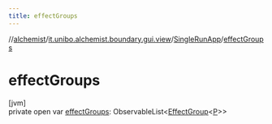 ```yaml
---
title: effectGroups
---
```

//[alchemist](../../../index.html)/[it.unibo.alchemist.boundary.gui.view](../index.html)/[SingleRunApp](index.html)/[effectGroups](effect-groups.html)



# effectGroups



[jvm]\
private open var [effectGroups](effect-groups.html): ObservableList<[EffectGroup](../../it.unibo.alchemist.boundary.gui.effects/-effect-group/index.html)<[P](../../it.unibo.alchemist.boundary.interfaces/-draw-command/index.html)>>




